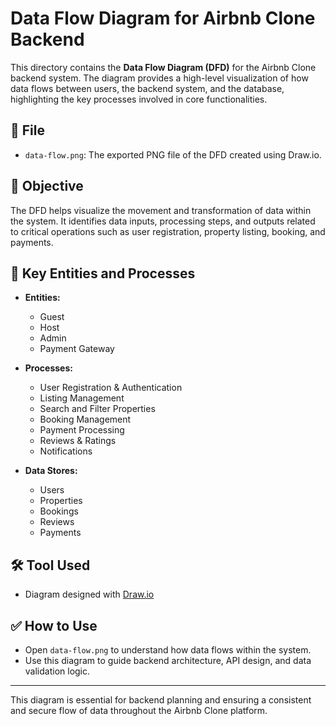 # Data Flow Diagram for Airbnb Clone Backend

This directory contains the **Data Flow Diagram (DFD)** for the Airbnb Clone backend system. The diagram provides a high-level visualization of how data flows between users, the backend system, and the database, highlighting the key processes involved in core functionalities.

## 📄 File

- `data-flow.png`: The exported PNG file of the DFD created using Draw.io.

## 🎯 Objective

The DFD helps visualize the movement and transformation of data within the system. It identifies data inputs, processing steps, and outputs related to critical operations such as user registration, property listing, booking, and payments.

## 📌 Key Entities and Processes

- **Entities:**
  - Guest
  - Host
  - Admin
  - Payment Gateway

- **Processes:**
  - User Registration & Authentication
  - Listing Management
  - Search and Filter Properties
  - Booking Management
  - Payment Processing
  - Reviews & Ratings
  - Notifications

- **Data Stores:**
  - Users
  - Properties
  - Bookings
  - Reviews
  - Payments

## 🛠 Tool Used

- Diagram designed with [Draw.io](https://draw.io)

## ✅ How to Use

- Open `data-flow.png` to understand how data flows within the system.
- Use this diagram to guide backend architecture, API design, and data validation logic.

---

This diagram is essential for backend planning and ensuring a consistent and secure flow of data throughout the Airbnb Clone platform.
